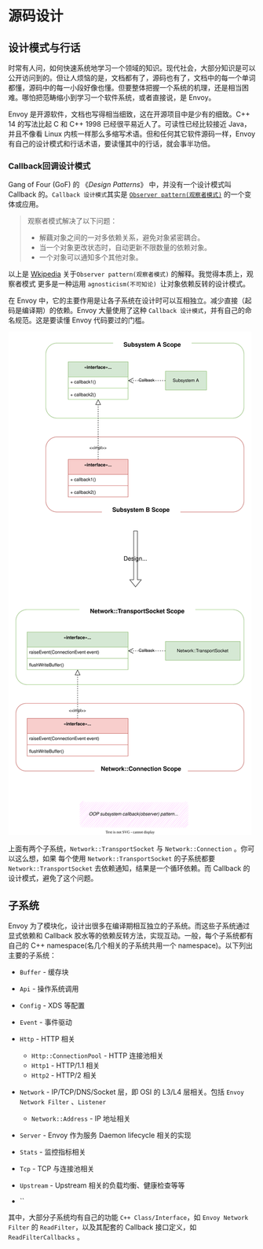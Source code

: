 # 源码设计



## 设计模式与行话

时常有人问，如何快速系统地学习一个领域的知识。现代社会，大部分知识是可以公开访问到的。但让人烦恼的是，文档都有了，源码也有了，文档中的每一个单词都懂，源码中的每一小段好像也懂。但要整体把握一个系统的机理，还是相当困难。哪怕把范畴缩小到学习一个软件系统，或者直接说，是 Envoy。

Envoy 是开源软件，文档也写得相当细致，这在开源项目中是少有的细致。C++ 14 的写法比起 C 和 C++ 1998 已经很平易近人了。可读性已经比较接近 Java，并且不像看 Linux 内核一样那么多缩写术语。但和任何其它软件源码一样，Envoy 有自己的设计模式和行话术语，要读懂其中的行话，就会事半功倍。



### Callback回调设计模式

Gang of Four (GoF) 的 《*Design Patterns*》 中，并没有一个设计模式叫 Callback 的。`Callback 设计模式`其实是 [`Observer pattern(观察者模式)`](https://en.wikipedia.org/wiki/Observer_pattern) 的一个变体或应用。



> 观察者模式解决了以下问题：
>
> - 解藕对象之间的一对多依赖关系，避免对象紧密耦合。
> - 当一个对象更改状态时，自动更新不限数量的依赖对象。
> - 一个对象可以通知多个其他对象。

以上是  [Wkipedia](https://en.wikipedia.org/wiki/Observer_pattern) 关于`Observer pattern(观察者模式)`  的解释。我觉得本质上，观察者模式 更多是一种运用 `agnosticism(不可知论) `让对象依赖反转的设计模式。

在 Envoy 中，它的主要作用是让各子系统在设计时可以互相独立。减少直接（起码是编译期）的依赖。Envoy 大量使用了这种 `Callback 设计模式`，并有自己的命名规范。这是要读懂 Envoy 代码要过的门槛。



![*OOP 子系统回调设计模式*](./oop-subsystem-callback.drawio.svg)



上面有两个子系统，`Network::TransportSocket`  与  `Network::Connection` 。你可以这么想，如果 每个使用 `Network::TransportSocket`  的子系统都要 `Network::TransportSocket` 去依赖通知，结果是一个循环依赖。而 Callback 的设计模式，避免了这个问题。



## 子系统

Envoy 为了模块化，设计出很多在编译期相互独立的子系统。而这些子系统通过 显式依赖和 Callback 胶水等的依赖反转方法，实现互动。一般，每个子系统都有自己的 C++ namespace(名几个相关的子系统共用一个 namespace)。以下列出主要的子系统：



- `Buffer`  - 缓存块
- `Api` - 操作系统调用
- `Config` - XDS 等配置
- `Event` - 事件驱动
- `Http` - HTTP 相关
  - `Http::ConnectionPool` - HTTP 连接池相关
  - `Http1` - HTTP/1.1 相关
  - `Http2` - HTTP/2 相关
- `Network` - IP/TCP/DNS/Socket  层，即 OSI 的 L3/L4 层相关。包括 `Envoy Network Filter` 、`Listener`
  - `Network::Address` - IP 地址相关

- `Server` - Envoy 作为服务 Daemon  lifecycle 相关的实现
- `Stats` - 监控指标相关
- `Tcp` - TCP 与连接池相关
- `Upstream` - Upstream 相关的负载均衡、健康检查等等
- ``



其中，大部分子系统均有自己的功能 `C++ Class/Interface`，如 `Envoy Network Filter`  的 `ReadFilter`，以及其配套的 Callback 接口定义，如 `ReadFilterCallbacks` 。





